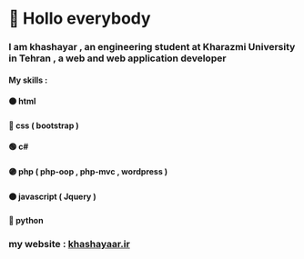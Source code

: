 # :wave: Hollo everybody
### I am khashayar , an engineering student at Kharazmi University in Tehran , a web and web application developer
#### My skills : 
#### 🟠 html 
#### 🔵 css ( bootstrap )
#### 🟢 c# 
#### 🟣 php ( php-oop , php-mvc , wordpress ) 
#### 🟠 javascript ( Jquery )
#### 🔵 python  
### my website : [khashayaar.ir](https://khashayaar.ir)
